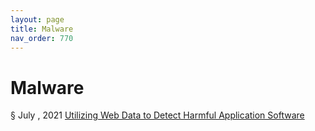 ```yaml
---
layout: page
title: Malware 
nav_order: 770
---
```


# Malware
§ July , 2021 [Utilizing Web Data to Detect Harmful Application Software](https://archive-u.bsafes.com/docs/U/Utilizing-Web-Data-to-Detect-Harmful-Application-Software/)  
